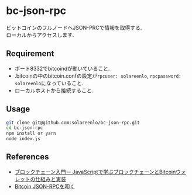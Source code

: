 # bc-json-rpc
ビットコインのフルノードへJSON-PRCで情報を取得する.  
ローカルからアクセスします.

## Requirement
- ポート8332でbitcoindが動いていること.
- .bitcoinの中のbitcoin.confの設定が`rpcuser: solareenlo`, `rpcpassword: solareenlo`になっていること.
- ローカルホストから接続すること.

## Usage
```bash
git clone git@github.com:solareenlo/bc-json-rpc.git
cd bc-json-rpc
npm install or yarn
node index.js
```

## References
- [ブロックチェーン入門 ─ JavaScriptで学ぶブロックチェーンとBitcoinウォレットの仕組みと実装](https://employment.en-japan.com/engineerhub/entry/2018/11/30/110000)
- [Bitcoin JSON-RPCを叩く](https://qiita.com/erukiti/items/4c97da8f4b979dc6f31a)
